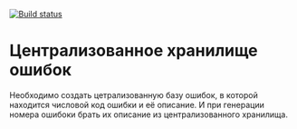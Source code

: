 [![Build status](https://ci.appveyor.com/api/projects/status/hqld9c9gyrbijm3t?svg=true)](https://ci.appveyor.com/project/Go5710264/containersmap)

# Централизованное хранилище ошибок
Необходимо создать цетрализованную базу ошибок, в которой находится числовой код ошибки и её описание. И при генерации номера ошибоки брать их описание из централизованного хранилища.